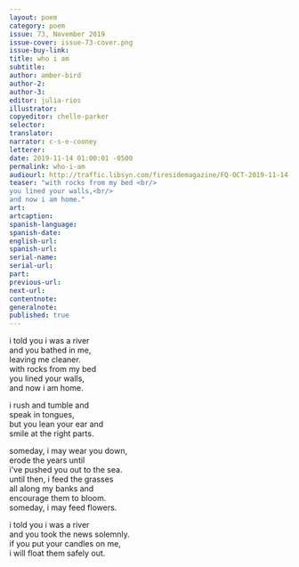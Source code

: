 ```yaml
---
layout: poem
category: poem
issue: 73, November 2019
issue-cover: issue-73-cover.png
issue-buy-link:
title: who i am
subtitle:
author: amber-bird
author-2:
author-3:
editor: julia-rios
illustrator:
copyeditor: chelle-parker
selector:
translator:
narrator: c-s-e-cooney
letterer:
date: 2019-11-14 01:00:01 -0500
permalink: who-i-am
audiourl: http://traffic.libsyn.com/firesidemagazine/FQ-OCT-2019-11-14-who_i_am.mp3
teaser: "with rocks from my bed <br/>
you lined your walls,<br/>
and now i am home."
art:
artcaption:
spanish-language:
spanish-date:
english-url:
spanish-url:
serial-name:
serial-url:
part:
previous-url:
next-url:
contentnote:
generalnote:
published: true
---
```


i told you i was a river<br/>
and you bathed in me,<br/>
leaving me cleaner.<br/>
with rocks from my bed<br/>
you lined your walls,<br/>
and now i am home.<br/>

i rush and tumble and<br/>
speak in tongues,<br/>
but you lean your ear and<br/>
smile at the right parts.<br/>

someday, i may wear you down,<br/>
erode the years until<br/>
i've pushed you out to the sea.<br/>
until then, i feed the grasses<br/>
all along my banks and<br/>
encourage them to bloom.<br/>
someday, i may feed flowers.<br/>

i told you i was a river<br/>
and you took the news solemnly.<br/>
if you put your candles on me,<br/>
i will float them safely out.
